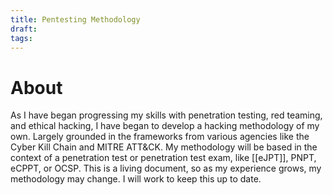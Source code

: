 ```yaml
---
title: Pentesting Methodology
draft: 
tags:
---
```

# About

As I have began progressing my skills with penetration testing, red teaming, and ethical hacking, I have began to develop a hacking methodology of my own. Largely grounded in the frameworks from various agencies like the Cyber Kill Chain and MITRE ATT&CK. My methodology will be based in the context of a penetration test or penetration test exam, like [[eJPT]], PNPT, eCPPT, or OCSP. This is a living document, so as my experience grows, my methodology may change. I will work to keep this up to date.